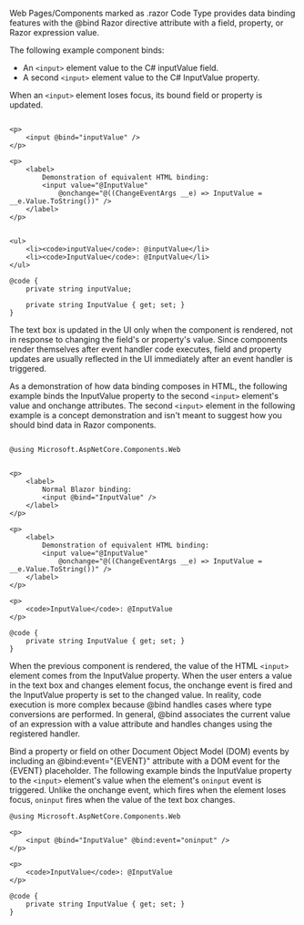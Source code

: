 Web Pages/Components marked as .razor Code Type provides data binding features with the @bind Razor directive attribute with a field, property, or Razor expression value.


The following example component binds:

- An `<input>` element value to the C# inputValue field.
- A second `<input>` element value to the C# InputValue property.

When an `<input>` element loses focus, its bound field or property is updated.

``` razor

<p>
    <input @bind="inputValue" />
</p>

<p>
    <label>
        Demonstration of equivalent HTML binding: 
        <input value="@InputValue"
            @onchange="@((ChangeEventArgs __e) => InputValue = __e.Value.ToString())" />
    </label>
</p>


<ul>
    <li><code>inputValue</code>: @inputValue</li>
    <li><code>InputValue</code>: @InputValue</li>
</ul>

@code {
    private string inputValue;

    private string InputValue { get; set; }
}
```

The text box is updated in the UI only when the component is rendered, not in response to changing the field's or property's value. Since components render themselves after event handler code executes, field and property updates are usually reflected in the UI immediately after an event handler is triggered.


As a demonstration of how data binding composes in HTML, the following example binds the InputValue property to the second `<input>` element's value and onchange attributes. The second `<input>` element in the following example is a concept demonstration and isn't meant to suggest how you should bind data in Razor components.

``` razor

@using Microsoft.AspNetCore.Components.Web


<p>
    <label>
        Normal Blazor binding: 
        <input @bind="InputValue" />
    </label>
</p>

<p>
    <label>
        Demonstration of equivalent HTML binding: 
        <input value="@InputValue"
            @onchange="@((ChangeEventArgs __e) => InputValue = __e.Value.ToString())" />
    </label>
</p>

<p>
    <code>InputValue</code>: @InputValue
</p>

@code {
    private string InputValue { get; set; }
}
```

When the previous component is rendered, the value of the HTML `<input>` element comes from the InputValue property. When the user enters a value in the text box and changes element focus, the onchange event is fired and the InputValue property is set to the changed value. In reality, code execution is more complex because @bind handles cases where type conversions are performed. In general, @bind associates the current value of an expression with a value attribute and handles changes using the registered handler.

Bind a property or field on other Document Object Model (DOM) events by including an @bind:event="{EVENT}" attribute with a DOM event for the {EVENT} placeholder. The following example binds the InputValue property to the `<input>` element's value when the element's `oninput` event is triggered. Unlike the onchange event, which fires when the element loses focus, `oninput` fires when the value of the text box changes.

```razor
@using Microsoft.AspNetCore.Components.Web

<p>
    <input @bind="InputValue" @bind:event="oninput" />
</p>

<p>
    <code>InputValue</code>: @InputValue
</p>

@code {
    private string InputValue { get; set; }
}

```